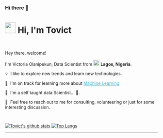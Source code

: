 ### Hi there 👋

# <img src="https://cdn.jsdelivr.net/gh/Th3Wall/assets-cdn/PersonalGithubReadme/HandGreet.gif" width="35px" />&nbsp;<b>Hi, I'm Tovict</b>

<br>

<!-- <img align="right" src="https://cdn.jsdelivr.net/gh/Th3Wall/assets-cdn/PersonalGithubReadme/Memoji.png" width="200"/> -->
<p aligh="left">
  <p>Hey there, welcome!</br>
  
  I'm Victoria Olanipekun, Data Scientist from <img src="https://upload.wikimedia.org/wikipedia/commons/7/79/Flag_of_Nigeria.svg" width="20px"/> <b>Lagos, Nigeria</b>.</p>
  	
  💡 &nbsp;I like to explore new trends and learn new technologies.
  
  🌱 &nbsp;I'm on track for learning more about <a style="color:#45b8d8" href="https://machinelearning.org/" target="_blank"><u>Machine Learning</u></a>
  
  🚧 &nbsp;I'm a self taught data Scientist... 👀.
  
  💬 &nbsp;Feel free to reach out to me for consulting, volunteering or just for some interesting discussion.
</p>
<br>




[![Tovict's github stats](https://github-readme-stats.vercel.app/api?username=Tovict&show_icons=true&theme=merko)](https://github.com/Tovict/github-readme-stats) [![Top Langs](https://github-readme-stats.vercel.app/api/top-langs/?username=Tovict&layout=compact&theme=merko)](https://github.com/Tovict/github-readme-stats)

-----


